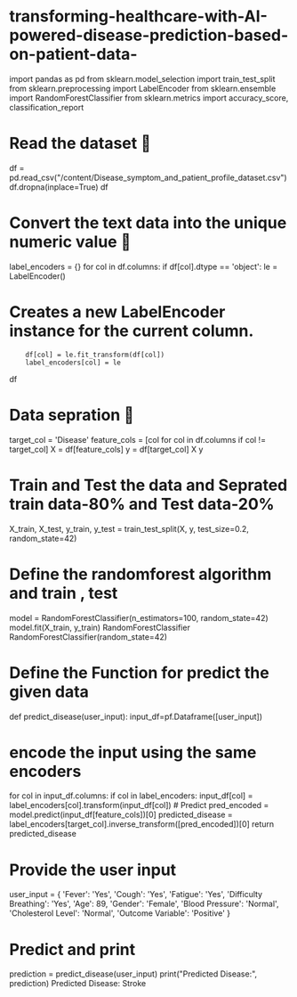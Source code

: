 
# transforming-healthcare-with-AI-powered-disease-prediction-based-on-patient-data-
import pandas as pd
 from sklearn.model_selection import train_test_split
 from sklearn.preprocessing import LabelEncoder
 from sklearn.ensemble import RandomForestClassifier
 from sklearn.metrics import accuracy_score, classification_report


# Read the dataset 
 df = pd.read_csv("/content/Disease_symptom_and_patient_profile_dataset.csv")
 df.dropna(inplace=True)
 df


# Convert the text data into the unique numeric value 
 label_encoders = {}
 for col in df.columns:
    if df[col].dtype == 'object':
        le = LabelEncoder()


 # Creates a new LabelEncoder instance for the current column.
        df[col] = le.fit_transform(df[col])
        label_encoders[col] = le
 df


# Data sepration 
 target_col = 'Disease'
 feature_cols = [col for col in df.columns if col != target_col]
 X = df[feature_cols]
 y = df[target_col]
 X
 y


# Train and Test the data and Seprated train data-80% and Test data-20% 
 X_train, X_test, y_train, y_test = train_test_split(X, y, test_size=0.2, random_state=42)


# Define the randomforest algorithm and train , test 
 model = RandomForestClassifier(n_estimators=100, random_state=42)
 model.fit(X_train, y_train)
 RandomForestClassifier
  RandomForestClassifier(random_state=42)


# Define the Function for predict the given data 
 def predict_disease(user_input):
  input_df=pf.Dataframe([user_input])


# encode the input using the same encoders
   for col in input_df.columns:
        if col in label_encoders:
            input_df[col] = label_encoders[col].transform(input_df[col])
    # Predict
    pred_encoded = model.predict(input_df[feature_cols])[0]
    predicted_disease = label_encoders[target_col].inverse_transform([pred_encoded])[0]
    return predicted_disease


# Provide the user input 
 user_input = {
    'Fever': 'Yes',
    'Cough': 'Yes',
    'Fatigue': 'Yes',
    'Difficulty Breathing': 'Yes',
    'Age': 89,
 'Gender': 'Female',
 'Blood Pressure': 'Normal',
 'Cholesterol Level': 'Normal',
 'Outcome Variable': 'Positive'
 }
 # Predict and print
 prediction = predict_disease(user_input)
 print("Predicted Disease:", prediction)
 Predicted Disease: Stroke

